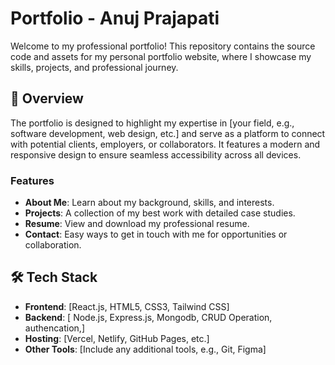 # Portfolio - Anuj Prajapati

Welcome to my professional portfolio! This repository contains the source code and assets for my personal portfolio website, where I showcase my skills, projects, and professional journey.  

## 🌟 Overview

The portfolio is designed to highlight my expertise in [your field, e.g., software development, web design, etc.] and serve as a platform to connect with potential clients, employers, or collaborators. It features a modern and responsive design to ensure seamless accessibility across all devices.

### Features
- **About Me**: Learn about my background, skills, and interests.
- **Projects**: A collection of my best work with detailed case studies.
- **Resume**: View and download my professional resume.
- **Contact**: Easy ways to get in touch with me for opportunities or collaboration.

## 🛠️ Tech Stack

- **Frontend**: [React.js, HTML5, CSS3, Tailwind CSS]
- **Backend**: [ Node.js, Express.js, Mongodb, CRUD Operation, authencation,]
- **Hosting**: [Vercel, Netlify, GitHub Pages, etc.]
- **Other Tools**: [Include any additional tools, e.g., Git, Figma]

